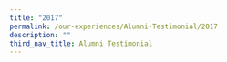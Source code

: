 ```yaml
---
title: "2017"
permalink: /our-experiences/Alumni-Testimonial/2017
description: ""
third_nav_title: Alumni Testimonial
---
```

